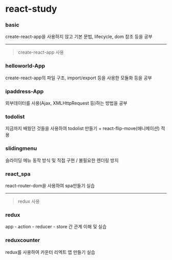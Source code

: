# react-study

### basic
create-react-app을 사용하지 않고 기본 문법, lifecycle, dom 참조 등을 공부

---
>create-react-app 사용

### helloworld-App
create-react-app의 파일 구조, import/export 등을 사용한 모듈화 등을 공부

### ipaddress-App
외부데이터를 사용(Ajax, XMLHttpRequest 등)하는 방법을 공부

### todolist
지금까지 배웠던 것들을 사용하여 todolist 만들기 + react-flip-move(애니메이션) 적용

### slidingmenu
슬라이딩 메뉴 동작 방식 및 직접 구현 / 불필요한 렌더링 방지

### react_spa
react-router-dom을 사용하여 spa만들기 실습

---
>redux 사용

### redux
app - action - reducer - store 간 관계 이해 및 실습

### reduxcounter
redux를 사용하여 카운터 리엑트 앱 만들기 실습
